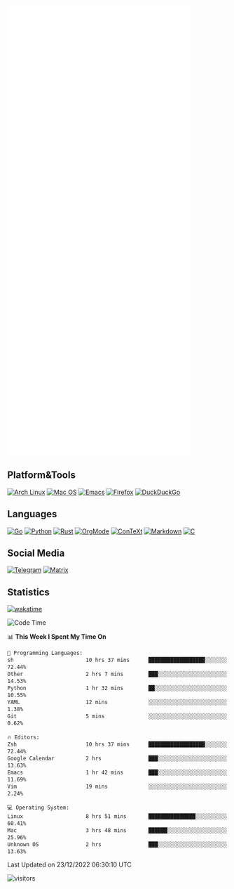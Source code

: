 ![Metrics](https://github.com/SteamedFish/SteamedFish/blob/master/github-metrics.svg)

## Platform&Tools

[![Arch Linux](https://img.shields.io/badge/ArchLinux-1793D1?logo=arch-linux&logoColor=fff&style=flat-square)](https://archlinux.org/)
[![Mac OS](https://img.shields.io/badge/MacOS-000000?style=flat-square&logo=macos&logoColor=F0F0F0)](https://www.apple.com/macos/)
[![Emacs](https://img.shields.io/badge/Emacs-%237F5AB6.svg?&style=flat-square&logo=gnu-emacs&logoColor=white)](https://www.gnu.org/software/emacs/)
[![Firefox](https://img.shields.io/badge/Firefox-FF7139?style=flat-square&logo=Firefox-Browser&logoColor=white)](https://firefox.com/)
[![DuckDuckGo](https://img.shields.io/badge/DuckDuckGo-DE5833?style=flat-square&logo=DuckDuckGo&logoColor=white)](https://duckduckgo.com/)

## Languages

[![Go](https://img.shields.io/badge/Golang-%2300ADD8.svg?style=flat-square&logo=go&logoColor=white)](https://golang.org/)
[![Python](https://img.shields.io/badge/Python-3670A0?style=flat-square&logo=python&logoColor=ffdd54)](https://www.python.org/)
[![Rust](https://img.shields.io/badge/Rust-%23000000.svg?style=flat-square&logo=rust&logoColor=white)](https://www.rust-lang.org/)
[![OrgMode](https://img.shields.io/badge/OrgMode-%23000000.svg?style=flat-square&logo=org&logoColor=white)](https://orgmode.org/)
[![ConTeXt](https://img.shields.io/badge/ConTeXt-%23008080.svg?style=flat-square&logo=latex&logoColor=white)](https://contextgarden.net/)
[![Markdown](https://img.shields.io/badge/MarkDown-%23000000.svg?style=flat-square&logo=markdown&logoColor=white)](https://daringfireball.net/projects/markdown/)
[![C](https://img.shields.io/badge/C-%2300599C.svg?style=flat-square&logo=c&logoColor=white)](https://www.iso.org/standard/74528.html)

## Social Media
[![Telegram](https://img.shields.io/badge/SteamedFish-2CA5E0?style=social&logo=telegram&logoColor=white)](https://t.me/SteamedFish)
[![Matrix](https://img.shields.io/badge/SteamedFish-2CA5E0?style=social&logo=matrix&logoColor=black)](https://matrix.to/#/@i:steamedfish.org)

## Statistics
[![wakatime](https://wakatime.com/badge/user/168280d6-fcf2-4b4f-ad3a-dc4612f35b38.svg)](https://wakatime.com/@168280d6-fcf2-4b4f-ad3a-dc4612f35b38)

<!--START_SECTION:waka-->
![Code Time](http://img.shields.io/badge/Code%20Time-2%2C234%20hrs%2021%20mins-blue)

📊 **This Week I Spent My Time On** 

```text
💬 Programming Languages: 
sh                       10 hrs 37 mins      ██████████████████░░░░░░░   72.44% 
Other                    2 hrs 7 mins        ███░░░░░░░░░░░░░░░░░░░░░░   14.53% 
Python                   1 hr 32 mins        ██░░░░░░░░░░░░░░░░░░░░░░░   10.55% 
YAML                     12 mins             ░░░░░░░░░░░░░░░░░░░░░░░░░   1.38% 
Git                      5 mins              ░░░░░░░░░░░░░░░░░░░░░░░░░   0.62%

🔥 Editors: 
Zsh                      10 hrs 37 mins      ██████████████████░░░░░░░   72.44% 
Google Calendar          2 hrs               ███░░░░░░░░░░░░░░░░░░░░░░   13.63% 
Emacs                    1 hr 42 mins        ███░░░░░░░░░░░░░░░░░░░░░░   11.69% 
Vim                      19 mins             ░░░░░░░░░░░░░░░░░░░░░░░░░   2.24%

💻 Operating System: 
Linux                    8 hrs 51 mins       ███████████████░░░░░░░░░░   60.41% 
Mac                      3 hrs 48 mins       ██████░░░░░░░░░░░░░░░░░░░   25.96% 
Unknown OS               2 hrs               ███░░░░░░░░░░░░░░░░░░░░░░   13.63%

```


 Last Updated on 23/12/2022 06:30:10 UTC
<!--END_SECTION:waka-->

![visitors](https://visitor-badge.laobi.icu/badge?page_id=SteamedFish.SteamedFish)
